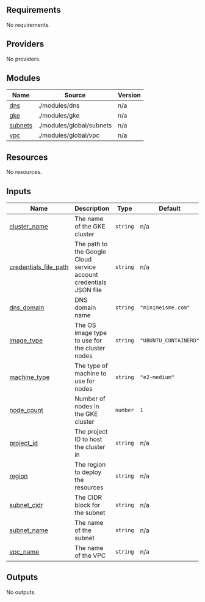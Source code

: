 <!-- BEGIN_TF_DOCS -->
## Requirements

No requirements.

## Providers

No providers.

## Modules

| Name | Source | Version |
|------|--------|---------|
| <a name="module_dns"></a> [dns](#module\_dns) | ./modules/dns | n/a |
| <a name="module_gke"></a> [gke](#module\_gke) | ./modules/gke | n/a |
| <a name="module_subnets"></a> [subnets](#module\_subnets) | ./modules/global/subnets | n/a |
| <a name="module_vpc"></a> [vpc](#module\_vpc) | ./modules/global/vpc | n/a |

## Resources

No resources.

## Inputs

| Name | Description | Type | Default | Required |
|------|-------------|------|---------|:--------:|
| <a name="input_cluster_name"></a> [cluster\_name](#input\_cluster\_name) | The name of the GKE cluster | `string` | n/a | yes |
| <a name="input_credentials_file_path"></a> [credentials\_file\_path](#input\_credentials\_file\_path) | The path to the Google Cloud service account credentials JSON file | `string` | n/a | yes |
| <a name="input_dns_domain"></a> [dns\_domain](#input\_dns\_domain) | DNS domain name | `string` | `"minimeisme.com"` | no |
| <a name="input_image_type"></a> [image\_type](#input\_image\_type) | The OS image type to use for the cluster nodes | `string` | `"UBUNTU_CONTAINERD"` | no |
| <a name="input_machine_type"></a> [machine\_type](#input\_machine\_type) | The type of machine to use for nodes | `string` | `"e2-medium"` | no |
| <a name="input_node_count"></a> [node\_count](#input\_node\_count) | Number of nodes in the GKE cluster | `number` | `1` | no |
| <a name="input_project_id"></a> [project\_id](#input\_project\_id) | The project ID to host the cluster in | `string` | n/a | yes |
| <a name="input_region"></a> [region](#input\_region) | The region to deploy the resources | `string` | n/a | yes |
| <a name="input_subnet_cidr"></a> [subnet\_cidr](#input\_subnet\_cidr) | The CIDR block for the subnet | `string` | n/a | yes |
| <a name="input_subnet_name"></a> [subnet\_name](#input\_subnet\_name) | The name of the subnet | `string` | n/a | yes |
| <a name="input_vpc_name"></a> [vpc\_name](#input\_vpc\_name) | The name of the VPC | `string` | n/a | yes |

## Outputs

No outputs.
<!-- END_TF_DOCS -->